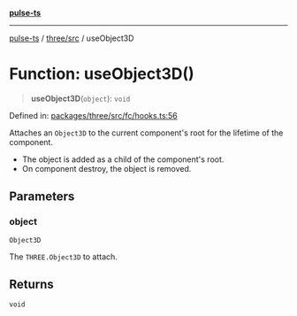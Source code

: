 [**pulse-ts**](../../../README.md)

***

[pulse-ts](../../../README.md) / [three/src](../README.md) / useObject3D

# Function: useObject3D()

> **useObject3D**(`object`): `void`

Defined in: [packages/three/src/fc/hooks.ts:56](https://github.com/jlehett/pulse-ts/blob/d786433c7cb88fe7c30a7029f46dff58815931cc/packages/three/src/fc/hooks.ts#L56)

Attaches an `Object3D` to the current component's root for the lifetime of the component.

- The object is added as a child of the component's root.
- On component destroy, the object is removed.

## Parameters

### object

`Object3D`

The `THREE.Object3D` to attach.

## Returns

`void`
